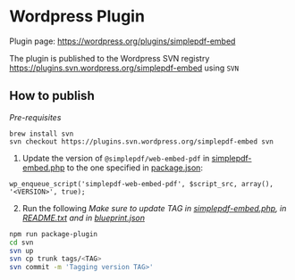 # Wordpress Plugin

Plugin page: https://wordpress.org/plugins/simplepdf-embed

The plugin is published to the Wordpress SVN registry https://plugins.svn.wordpress.org/simplepdf-embed using `SVN`


## How to publish
_Pre-requisites_
```
brew install svn
svn checkout https://plugins.svn.wordpress.org/simplepdf-embed svn
```

1. Update the version of `@simplepdf/web-embed-pdf` in [simplepdf-embed.php](./svn/trunk/simplepdf-embed.php) to the one specified in [package.json](./package.json):
```
wp_enqueue_script('simplepdf-web-embed-pdf', $script_src, array(), '<VERSION>', true);
```
2. Run the following
_Make sure to update TAG in [simplepdf-embed.php](./svn/trunk/simplepdf-embed.php), in [README.txt](./svn/trunk/README.txt) and in [blueprint.json](./svn/assets/blueprints/blueprint.json)_
```bash
npm run package-plugin
cd svn
svn up
svn cp trunk tags/<TAG>
svn commit -m 'Tagging version TAG>'
```
